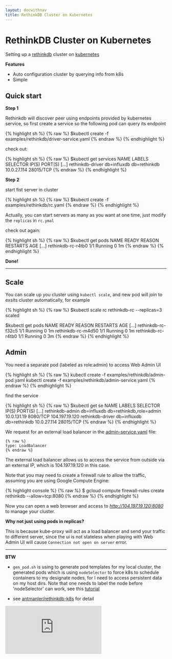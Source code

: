 ```yaml
---
layout: docwithnav
title: RethinkDB Cluster on Kubernetes
---
```

<!-- BEGIN MUNGE: UNVERSIONED_WARNING -->


<!-- END MUNGE: UNVERSIONED_WARNING -->
RethinkDB Cluster on Kubernetes
==============================

Setting up a [rethinkdb](http://rethinkdb.com/) cluster on [kubernetes](http://kubernetes.io)

**Features**

 * Auto configuration cluster by querying info from k8s
 * Simple

Quick start
-----------

**Step 1**

Rethinkdb will discover peer using endpoints provided by kubernetes service,
so first create a service so the following pod can query its endpoint

{% highlight sh %}
{% raw %}
$kubectl create -f examples/rethinkdb/driver-service.yaml
{% endraw %}
{% endhighlight %}

check out:

{% highlight sh %}
{% raw %}
$kubectl get services
NAME               LABELS        SELECTOR       IP(S)         PORT(S)
[...]
rethinkdb-driver   db=influxdb   db=rethinkdb   10.0.27.114   28015/TCP
{% endraw %}
{% endhighlight %}

**Step 2**

start fist server in cluster

{% highlight sh %}
{% raw %}
$kubectl create -f examples/rethinkdb/rc.yaml
{% endraw %}
{% endhighlight %}

Actually, you can start servers as many as you want at one time, just modify the `replicas` in `rc.ymal`

check out again:

{% highlight sh %}
{% raw %}
$kubectl get pods
NAME                                                  READY     REASON    RESTARTS   AGE
[...]
rethinkdb-rc-r4tb0                                    1/1       Running   0          1m
{% endraw %}
{% endhighlight %}

**Done!**


---

Scale
-----

You can scale up you cluster using `kubectl scale`, and new pod will join to exsits cluster automatically, for example


{% highlight sh %}
{% raw %}
$kubectl scale rc rethinkdb-rc --replicas=3
scaled

$kubectl get pods
NAME                                                  READY     REASON    RESTARTS   AGE
[...]
rethinkdb-rc-f32c5                                    1/1       Running   0          1m
rethinkdb-rc-m4d50                                    1/1       Running   0          1m
rethinkdb-rc-r4tb0                                    1/1       Running   0          3m
{% endraw %}
{% endhighlight %}

Admin
-----

You need a separate pod (labeled as role:admin) to access Web Admin UI

{% highlight sh %}
{% raw %}
kubectl create -f examples/rethinkdb/admin-pod.yaml
kubectl create -f examples/rethinkdb/admin-service.yaml
{% endraw %}
{% endhighlight %}

find the service

{% highlight sh %}
{% raw %}
$kubectl get se
NAME               LABELS        SELECTOR                  IP(S)            PORT(S)
[...]
rethinkdb-admin    db=influxdb   db=rethinkdb,role=admin   10.0.131.19      8080/TCP
                                                           104.197.19.120
rethinkdb-driver   db=influxdb   db=rethinkdb              10.0.27.114      28015/TCP
{% endraw %}
{% endhighlight %}

We request for an external load balancer in the [admin-service.yaml](admin-service.yaml) file:

```
{% raw %}
type: LoadBalancer
{% endraw %}
```

The external load balancer allows us to access the service from outside via an external IP, which is 104.197.19.120 in this case. 

Note that you may need to create a firewall rule to allow the traffic, assuming you are using Google Compute Engine:

{% highlight console %}
{% raw %}
$ gcloud compute firewall-rules create rethinkdb --allow=tcp:8080
{% endraw %}
{% endhighlight %}

Now you can open a web browser and access to *http://104.197.19.120:8080* to manage your cluster.



**Why not just using pods in replicas?**

This is because kube-proxy will act as a load balancer and send your traffic to different server,
since the ui is not stateless when playing with Web Admin UI will cause `Connection not open on server` error.


- - -

**BTW**

  * `gen_pod.sh` is using to generate pod templates for my local cluster,
the generated pods which is using `nodeSelector` to force k8s to schedule containers to my designate nodes, for I need to access persistent data on my host dirs. Note that one needs to label the node before 'nodeSelector' can work, see this [tutorial](../../docs/user-guide/node-selection/)

  * see [antmanler/rethinkdb-k8s](https://github.com/antmanler/rethinkdb-k8s) for detail


<!-- BEGIN MUNGE: IS_VERSIONED -->
<!-- TAG IS_VERSIONED -->
<!-- END MUNGE: IS_VERSIONED -->


<!-- BEGIN MUNGE: GENERATED_ANALYTICS -->
[![Analytics](https://kubernetes-site.appspot.com/UA-36037335-10/GitHub/examples/rethinkdb/README.md?pixel)]()
<!-- END MUNGE: GENERATED_ANALYTICS -->

